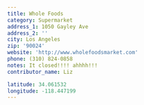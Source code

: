 ```yaml
---
title: Whole Foods
category: Supermarket
address_1: 1050 Gayley Ave
address_2: ''
city: Los Angeles
zip: '90024'
website: 'http://www.wholefoodsmarket.com'
phone: (310) 824-0858
notes: It closed!!!! ahhhh!!!
contributor_name: Liz

latitude: 34.061532
longitude: -118.447199
---
```

